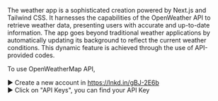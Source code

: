 The weather app is a sophisticated creation powered by Next.js and Tailwind CSS. It harnesses the capabilities of the OpenWeather API to retrieve weather data, presenting users with accurate and up-to-date information. The app goes beyond traditional weather applications by automatically updating its background to reflect the current weather conditions. This dynamic feature is achieved through the use of API-provided codes.

To use OpenWeatherMap API,

  ▶️ Create a new account in https://lnkd.in/gBJ-2E6b <br>
  ▶️ Click on "API Keys", you can find your API Key
